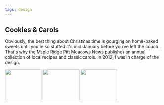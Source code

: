 ```yaml
---
tags: design
---
```


<article>
<h1>Cookies & Carols</h1>
<p>Obviously, the best thing about Christmas time is gourging on home-baked sweets until you're so stuffed it's mid-January before you've left the couch. That's why the Maple Ridge Pitt Meadows News publishes an annual collection of local recipes and classic carols. In 2012, I was in charge of the design.</p>
<div class="galleryRow">
    <a href="{{ site.url }}/images/Cookies&Carols1.jpg" class="fancybox" title="" rel="Cookies & Carols"><img src="{{ site.url }}/images/Cookies&Carols1-thumb.jpg" width="118" height="100"></a>
    <a href="{{ site.url }}/images/Cookies&Carols2.jpg" class="fancybox" title="" rel="Cookies & Carols"><img src="{{ site.url }}/images/Cookies&Carols2-thumb.jpg" width="118" height="100"></a>
    <a href="{{ site.url }}/images/Cookies&Carols3.jpg" class="fancybox" title="" rel="Cookies & Carols"><img src="{{ site.url }}/images/Cookies&Carols3-thumb.jpg" width="118" height="100"></a>
</div>
</article>
<div class="clear"></div>
